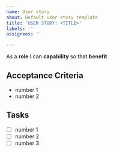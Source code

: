 ```yaml
---
name: User story
about: Default user story template
title: 'USER STORY: <TITLE>'
labels: ''
assignees: ''

---
```


As a **role** I can **capability** so that **benefit**

## Acceptance Criteria
- number 1
- number 2

## Tasks
- [ ] number 1
- [ ] number 2
- [ ] number 3
